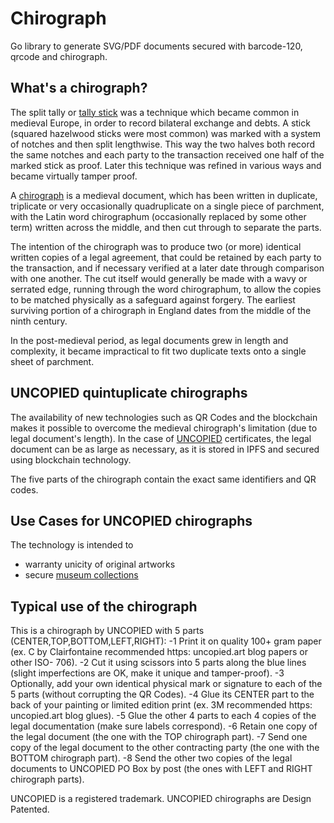# Chirograph
Go library to generate SVG/PDF documents secured with barcode-120,
qrcode and chirograph.

## What's a chirograph? 
The split tally or [tally stick](https://en.wikipedia.org/wiki/Tally_stick) was a technique which became common in medieval Europe, 
in order to record bilateral exchange and debts. 
A stick (squared hazelwood sticks were most common) was marked with a system of notches 
and then split lengthwise. This way the two halves both record the same notches and 
each party to the transaction received one half of the marked stick as proof. 
Later this technique was refined in various ways and became virtually tamper proof.

A [chirograph](https://en.wikipedia.org/wiki/Chirograph) is a medieval document, 
which has been written in duplicate, triplicate or very occasionally quadruplicate 
on a single piece of parchment, with the Latin word chirographum 
(occasionally replaced by some other term) written across the middle, 
and then cut through to separate the parts.  

The intention of the chirograph was to produce two (or more) identical written copies
of a legal agreement, that could be retained by each party to the transaction, 
and if necessary verified at a later date through comparison with one another. 
The cut itself would generally be made with a wavy or serrated edge, 
running through the word chirographum, to allow the copies to be matched physically 
as a safeguard against forgery. The earliest surviving portion of a chirograph in England 
dates from the middle of the ninth century.

In the post-medieval period, as legal documents grew in length
and complexity, it became impractical to fit two duplicate texts onto a single
sheet of parchment.

## UNCOPIED quintuplicate chirographs

The availability of new technologies such as QR Codes and the blockchain makes it possible
to overcome the medieval chirograph's limitation (due to legal document's length). 
In the case of [UNCOPIED](https://uncopied.org/) certificates, the legal document can be as large as necessary, 
as it is stored in IPFS and secured using blockchain technology. 

The five parts of the chirograph contain the exact same identifiers and QR codes.

## Use Cases for UNCOPIED chirographs

The technology is intended to
* warranty unicity of original artworks
* secure [museum collections](https://uncopied.art/blog/blockchain-museum-collection-inventory/)

## Typical use of the chirograph
This is a chirograph by UNCOPIED with 5 parts (CENTER,TOP,BOTTOM,LEFT,RIGHT):
-1 Print it on quality 100+ gram paper (ex. C by Clairfontaine recommended https: uncopied.art blog papers or other ISO- 706).
-2 Cut it using scissors into 5 parts along the blue lines (slight imperfections are OK, make it unique and tamper-proof).
-3 Optionally, add your own identical physical mark or signature to each of the 5 parts (without corrupting the QR Codes).
-4 Glue its CENTER part to the back of your painting or limited edition print (ex. 3M recommended https: uncopied.art blog glues).
-5 Glue the other 4 parts to each 4 copies of the legal documentation (make sure labels correspond).
-6 Retain one copy of the legal document (the one with the TOP chirograph part).
-7 Send one copy of the legal document to the other contracting party (the one with the BOTTOM chirograph part).
-8 Send the other two copies of the legal documents to UNCOPIED PO Box by post (the ones with LEFT and RIGHT chirograph parts).


UNCOPIED is a registered trademark. UNCOPIED chirographs are Design Patented. 





